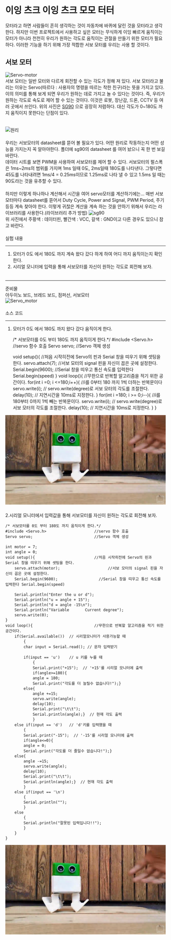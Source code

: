# 이잉 츠크 이잉 츠크 모모 터터
모터라고 하면 사람들이 흔히 생각하는 것이 자동차에 바퀴에 달린 것을 모터라고 생각한다.
하지만 이번 프로젝트에서 사용하고 싶은 모터는 무식하게 이잉 빠르게 움직이는 모터가 아니라 천천히 우리가 원하는 각도로 움직이는
관절을 만들기 위한 모터가 필요하다. 이러한 기능을 하기 위해 가장 적합한 서보 모터를 우리는 사용 할 것이다. 
　  
## 서보 모터  
![Servo-motor](img/서보모터.PNG)  
서보 모터는 일반 모터와 다르게 회전할 수 있는 각도가 정해 져 있다. 서보 모터라고 불리는 이유는 
Servo(따르다 : 사용자의 명령을 따르는 착한 친구)라는 뜻을 가지고 있다. 이의 의미를 통해 보게 되면
우리가 원하는 데로 가지고 놀 수 있다는 것이다. 즉, 우리가 원하는 각도로 속도로 제어 할 수 있는 것이다.
이것은 로봇, 장난감, 드론, CCTV 등 여러 곳에서 쓰인다. 위의 사진은 [SG90](http://mechasolution.com/shop/goods/goods_view.php?goodsno=586229&category=) 으로 굉장히 저렴하다.
대신 각도가 0~180도 까지 움직이지 못한다는 단점이 있다.  
　  

![원리](img/원리.PNG)  
　  
우리는 서보모터의 datasheet를 뜯어 볼 필요가 있다. 어떤 원리로 작동하는지 어떤 성능을 가지는지 꼭 알아야한다. 폴더에 sg90의 datasheet
를 여어 놨으니 꼭 한 번 보길 바란다.  
데이터 시트를 보면 PWM을 사용하여 서보모터를 제어 할 수 있다. 서보모터의 펄스폭은 1ms~2ms의 범위를 가지며 1ms 일때 0도, 2ms일때 180도를 나타낸다. 
그렇다면 45도를 나타내려면 1ms/4 = 0.25ms이므로 1.25ms로 나타 낼 수 있고 1.5ms 일 때는 90도라는 것을 유추할 수 있다.  
　  
하지만 이렇게 하나하나 계산해서 시간을 여어 servo모터를 계산하기에는... 매번 서보 모터마다 datasheet를 뜯어서 Duty Cycle, Power and Signal, PWM Period, 주기 등등 계속 찾아야 한다. 이렇게 귀찮은 계산을 계속 하는 것을 안하기 위해서 우리는 라이브러리를 사용한다.(라이브러리 추가 방법) 
![sg90](img/SERVO.PNG)  
위 사진에서 주황색 : 데이터핀, 빨간색 : VCC, 갈색 : GND이고 다른 경우도 있으니 참고 바란다.  
　  
실험 내용
***
1. 모터가 0도 에서 180도 까지 계속 왔다 갔다 하게 하여 어디 까지 움직이는지 확인한다.  
2. 시리얼 모니터에 입력을 통해 서보모터를 자신이 원하는 각도로 회전해 보자.  
　  
***
준비물  
아두이노 보드, 브레드 보드, 점퍼선, 서보모터  
![Servo_motor](img/Servo_motor.PNG)    
　  
소스 코드  

***  
1. 모터가 0도 에서 180도 까지 왔다 갔다 움직이게 한다.   

  

    /* 서보모터를 0도 부터 180도 까지 움직이게 한다.*/
    #include <Servo.h>                     //servo 함수 호출
    Servo servo;                           //Servo 객체 생성
                                           
    
    void setup(){                          //처음 시작히전에 Servo의 핀과 Serial 창을 띠우기 위해 셋팅을 한다.
      servo.attach(7);                     //서보 모터의 signal 핀을 자신이 꼽은 곳에 설정한다.
      Serial.begin(9600);                  //Serial 창을 띠우고 통신 속도를 입력한다 Serial.begin(speed)
    }
    void loop(){                           //무한으로 반복할 알고리즘을 적기 위한 공간이다.
        for(int i =0; i <=180;i++){           //i를 0부터 180 까지 1씩 더하는 반복문이다
            servo.write(i);                      // servo.write(degree)로 서보 모터의 각도를 조절한다.
            delay(10);                           // 지연시간을 10ms로 지정한다.
        }
        for(int i =180; i >= 0;i--){         //i를 180부터 0까지 1씩 빼는 반복문이다.
        servo.write(i);                      // servo.write(degree)로 서보 모터의 각도를 조절한다.
        delay(10);                           // 지연시간을 10ms로 지정한다.
        }
    }
      
[![결과영상](./img/otto-diy.PNG)](https://www.youtube.com/watch?v=oMY6p6zNqz4)  
　  
2.시리얼 모니터에서 입력값을 통해 서보모터를 자신이 원하는 각도로 회전해 보자.  
      
    /* 서보모터를 0도 부터 180도 까지 움직이게 한다.*/
    #include <Servo.h>                     //servo 함수 호출
    Servo servo;                           //Servo 객체 생성

    int motor = 7;                                   
    int angle = 0;
    void setup(){                          //처음 시작히전에 Servo의 핀과 Serial 창을 띠우기 위해 셋팅을 한다.
        servo.attach(motor);                     //서보 모터의 signal 핀을 자신이 꼽은 곳에 설정한다.
        Serial.begin(9600);                  //Serial 창을 띠우고 통신 속도를 입력한다 Serial.begin(speed)
  
        Serial.println("Enter the u or d");
        Serial.println("u = angle + 15");
        Serial.println("d = angle -15\n");
        Serial.println("Variable       Current degree");
        servo.write(0);     
    }
    void loop(){                           //무한으로 반복할 알고리즘을 적기 위한 공간이다.
        if(Serial.available())  // 시리얼모니터가 사용가능할 때
            {
            char input = Serial.read(); // 문자 입력받기
     
            if(input == 'u')    // u 키를 누를 때
                {
                Serial.print("+15");  // '+15'를 시리얼 모니터에 출력
                if(angle>=180){
                angle = 180;
                Serial.print("각도를 더 늘릴수 없습니다!");}
            else{
                angle +=15;         
                servo.write(angle); 
                delay(10);
                Serial.print("\t\t");
                Serial.println(angle);}  // 현재 각도 출력
                } 
        else if(input == 'd')   // 'd'키를 입력했을 때
            {
            Serial.print("-15");  // '-15'를 시리얼 모니터에 출력
            if(angle<=0){
            angle = 0;
            Serial.print("각도를 더 줄일수 없습니다!");}
        else{
            angle -=15;        
            servo.write(angle); 
            delay(10);
            Serial.print("\t\t");
            Serial.println(angle);}  // 현재 각도 출력
            }
        else if(input == '\n')
            {
            Serial.println("");
            }
        else
            {
            Serial.println("잘못된 입력입니다!!");
            }
        }
    }
  
[![결과영상](./img/otto-diy.PNG)](https://www.youtube.com/watch?v=oMY6p6zNqz4)

